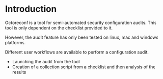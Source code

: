 # Introduction

Octoreconf is a tool for semi-automated security configuration audits. This tool is only dependent on the checklist provided to it.

However, the audit feature has only been tested on linux, mac and windows platforms.

Different user workflows are available to perform a configuration audit.

- Launching the audit from the tool
- Creation of a collection script from a checklist and then analysis of the results
